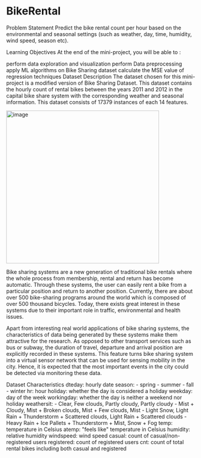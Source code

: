 # BikeRental
Problem Statement
Predict the bike rental count per hour based on the environmental and seasonal settings (such as weather, day, time, humidity, wind speed, season etc).

Learning Objectives
At the end of the mini-project, you will be able to :

perform data exploration and visualization
perform Data preprocessing
apply ML algorithms on Bike Sharing dataset
calculate the MSE value of regression techniques
Dataset Description
The dataset chosen for this mini-project is a modified version of Bike Sharing Dataset. This dataset contains the hourly count of rental bikes between the years 2011 and 2012 in the capital bike share system with the corresponding weather and seasonal information. This dataset consists of 17379 instances of each 14 features.

<img width="407" alt="image" src="https://github.com/saman1295/BikeRental/assets/25231752/6cdbb82a-8f5c-42b7-b0b4-8e6f9b93428e">



Bike sharing systems are a new generation of traditional bike rentals where the whole process from membership, rental and return has become automatic. Through these systems, the user can easily rent a bike from a particular position and return to another position. Currently, there are about over 500 bike-sharing programs around the world which is composed of over 500 thousand bicycles. Today, there exists great interest in these systems due to their important role in traffic, environmental and health issues.

Apart from interesting real world applications of bike sharing systems, the characteristics of data being generated by these systems make them attractive for the research. As opposed to other transport services such as bus or subway, the duration of travel, departure and arrival position are explicitly recorded in these systems. This feature turns bike sharing system into a virtual sensor network that can be used for sensing mobility in the city. Hence, it is expected that the most important events in the city could be detected via monitoring these data.

Dataset Characteristics
dteday: hourly date
season:
    - spring
    - summer
    - fall
    - winter
hr: hour
holiday: whether the day is considered a holiday
weekday: day of the week
workingday: whether the day is neither a weekend nor holiday
weathersit:
    - Clear, Few clouds, Partly cloudy, Partly cloudy
    - Mist + Cloudy, Mist + Broken clouds, Mist + Few clouds, Mist
    - Light Snow, Light Rain + Thunderstorm + Scattered clouds, Light Rain + Scattered clouds
    - Heavy Rain + Ice Pallets + Thunderstorm + Mist, Snow + Fog
temp: temperature in Celsius
atemp: "feels like" temperature in Celsius
humidity: relative humidity
windspeed: wind speed
casual: count of casual/non-registered users
registered: count of registered users
cnt: count of total rental bikes including both casual and registered
